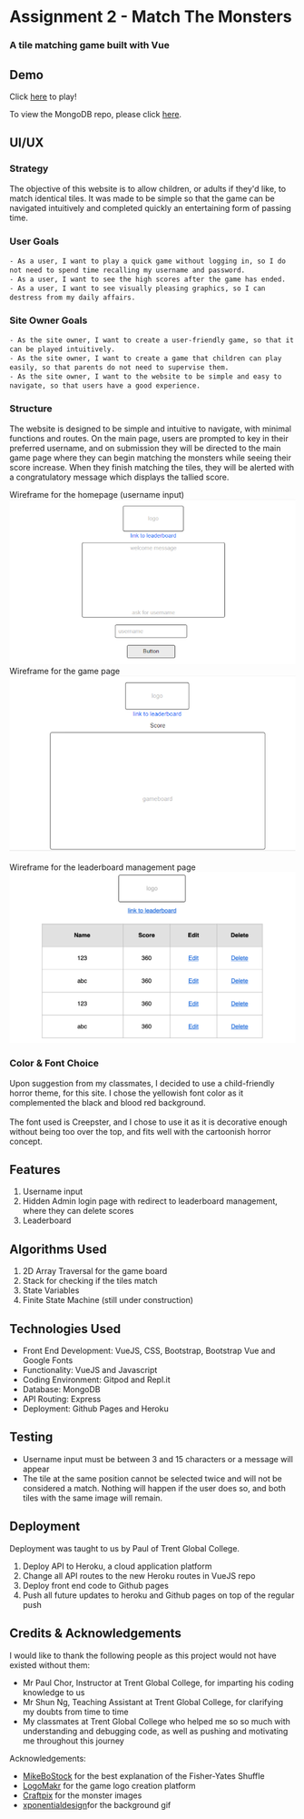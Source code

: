 # Assignment 2 - Match The Monsters
### A tile matching game built with Vue

## Demo
Click 
[here](https://mabelsueh.github.io/trent-assignment-2-vue/)
to play!

To view the MongoDB repo, please click
[here](https://github.com/mabelsueh/trent-assignment-2).


## UI/UX

### Strategy

The objective of this website is to allow children, or adults if they'd like, to match identical tiles. It was made to be simple so that the game can be navigated intuitively and completed quickly an entertaining form of passing time. 

### User Goals
```
- As a user, I want to play a quick game without logging in, so I do not need to spend time recalling my username and password. 
- As a user, I want to see the high scores after the game has ended.
- As a user, I want to see visually pleasing graphics, so I can destress from my daily affairs. 

```

### Site Owner Goals
```
- As the site owner, I want to create a user-friendly game, so that it can be played intuitively. 
- As the site owner, I want to create a game that children can play easily, so that parents do not need to supervise them.
- As the site owner, I want to the website to be simple and easy to navigate, so that users have a good experience.
```

### Structure
The website is designed to be simple and intuitive to navigate, with minimal functions and routes. On the main page, users are prompted to key in their preferred username, and on submission they will be directed to the main game page where they can begin matching the monsters while seeing their score increase. When they finish matching the tiles, they will be alerted with a congratulatory message which displays the tallied score. 

Wireframe for the homepage (username input)<br>
![alt text](tile/public/images/rm/rmwfinit.png)
<br>
Wireframe for the game page<br>
![alt text](/tile/public/images/rm/rmwfboard.png)<br>
<br>
Wireframe for the leaderboard management page<br>
![alt text](tile/public/images/rm/rmwfmanage.png)

### Color & Font Choice
Upon suggestion from my classmates, I decided to use a child-friendly horror theme, 
for this site. I chose the yellowish font color as it complemented the black and blood red background. 
<br><br>
The font used is Creepster, and I chose to use it as it is decorative enough without being too over the top, and fits well with the cartoonish horror concept. 

## Features

1. Username input
2. Hidden Admin login page with redirect to leaderboard management, where they can delete scores
3. Leaderboard 

## Algorithms Used
1. 2D Array Traversal for the game board
2. Stack for checking if the tiles match
3. State Variables
4. Finite State Machine (still under construction)

## Technologies Used
- Front End Development: VueJS, CSS, Bootstrap, Bootstrap Vue and Google Fonts
- Functionality: VueJS and Javascript
- Coding Environment: Gitpod and Repl.it
- Database: MongoDB
- API Routing: Express
- Deployment: Github Pages and Heroku

## Testing
- Username input must be between 3 and 15 characters or a message will appear
- The tile at the same position cannot be selected twice and will not be considered a match. Nothing will happen if the user does so, and both tiles with the same image will remain. 

## Deployment
Deployment was taught to us by Paul of Trent Global College.

1. Deploy API to Heroku, a cloud application platform
2. Change all API routes to the new Heroku routes in VueJS repo
3. Deploy front end code to Github pages
4. Push all future updates to heroku and Github pages on top of the regular push

## Credits & Acknowledgements

I would like to thank the following people as this project would not have existed without them:

- Mr Paul Chor, Instructor at Trent Global College, for imparting his coding knowledge to us
- Mr Shun Ng, Teaching Assistant at Trent Global College, for clarifying my doubts from time to time
- My classmates at Trent Global College who helped me so so much with understanding and debugging code, as well as 
pushing and motivating me throughout this journey

Acknowledgements:
- [MikeBoStock](https://bost.ocks.org/mike/shuffle/) for the best explanation of the Fisher-Yates Shuffle
- [LogoMakr](https://logomakr.com/) for the game logo creation platform
- [Craftpix](https://craftpix.net/freebies/free-monster-2d-game-items/) for the monster images
- [xponentialdesign](https://giphy.com/gifs/blood-drip-f4IjBQupqojhqQzKk2/links)for the background gif





